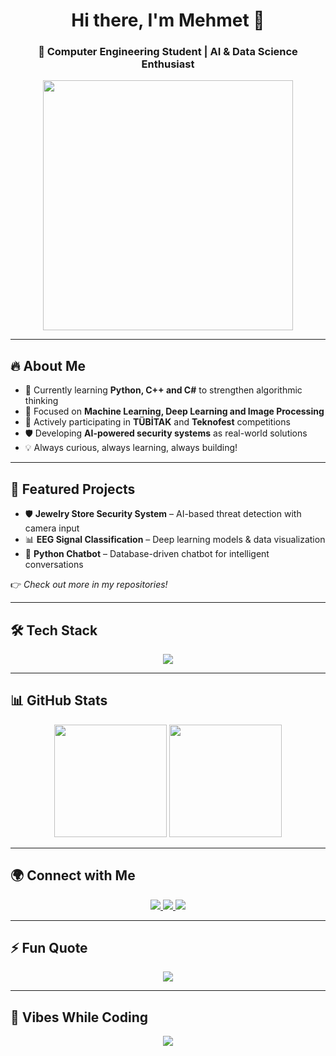 <!-- PROFIL HEADER -->
<h1 align="center">Hi there, I'm Mehmet 👋</h1>
<h3 align="center">🚀 Computer Engineering Student | AI & Data Science Enthusiast</h3>

<!-- ANIMATED GIF -->
<p align="center">
  <img src="https://media1.giphy.com/media/v1.Y2lkPTc5MGI3NjExbjZvOGJyejRqczJ5ZHI3ZXU0anVyZWpjN2RjcWcyZXdvanluemE5NCZlcD12MV9pbnRlcm5hbF9naWZfYnlfaWQmY3Q9Zw/10PNyg7YOcaBQA/giphy.gif" width="400"/>
</p>

---

## 🔥 About Me
- 🌱 Currently learning **Python, C++ and C#** to strengthen algorithmic thinking  
- 🤖 Focused on **Machine Learning, Deep Learning and Image Processing**  
- 🎯 Actively participating in **TÜBİTAK** and **Teknofest** competitions  
- 🛡 Developing **AI-powered security systems** as real-world solutions  
- 💡 Always curious, always learning, always building!  

---

## 🚀 Featured Projects
- 🛡 **Jewelry Store Security System** – AI-based threat detection with camera input  
- 📊 **EEG Signal Classification** – Deep learning models & data visualization  
- 🤖 **Python Chatbot** – Database-driven chatbot for intelligent conversations  

👉 *Check out more in my repositories!*  

---

## 🛠 Tech Stack
<p align="center">
  <img src="https://skillicons.dev/icons?i=python,cpp,cs,mysql,sqlite,opencv,tensorflow,pytorch,git,github,vscode&perline=6" />
</p>

---

## 📊 GitHub Stats
<p align="center">
  <img src="https://github-readme-stats.vercel.app/api?username=Mers4596&show_icons=true&theme=radical" height="180"/>
  <img src="https://github-readme-stats.vercel.app/api/top-langs/?username=Mers4596&layout=compact&theme=radical" height="180"/>
</p>

---

## 🌍 Connect with Me
<p align="center">
  <a href="https://www.linkedin.com/in/mehmet-ersolak-b06779330/">
    <img src="https://img.shields.io/badge/LinkedIn-0077B5?style=for-the-badge&logo=linkedin&logoColor=white"/>
  </a>
  <a href="https://medium.com/@Mehmeters38">
    <img src="https://img.shields.io/badge/Medium-12100E?style=for-the-badge&logo=medium&logoColor=white"/>
  </a>
  <a href="mailto:mehmetersolak68@gmail.com">
    <img src="https://img.shields.io/badge/Email-D14836?style=for-the-badge&logo=gmail&logoColor=white"/>
  </a>
</p>

---

## ⚡ Fun Quote
<p align="center">
  <img src="https://quotes-github-readme.vercel.app/api?type=horizontal&theme=radical"/>
</p>

---

## 🎵 Vibes While Coding
<p align="center">
  <img src="https://spotify-github-profile.vercel.app/api/view?uid=31npv5l4dkq3ywk4dkfl7mlym3oq&cover_image=true&theme=default&show_offline=false&background_color=121212&interchange=false"/>
</p>
